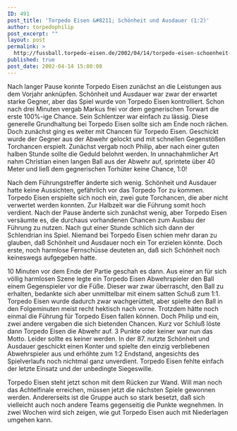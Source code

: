 ```yaml
---
ID: 491
post_title: 'Torpedo Eisen &#8211; Schönheit und Ausdauer (1:2)'
author: torpedophilip
post_excerpt: ""
layout: post
permalink: >
  http://fussball.torpedo-eisen.de/2002/04/14/torpedo-eisen-schoenheit-und-ausdauer-12/
published: true
post_date: 2002-04-14 15:00:08
---
```

Nach langer Pause konnte Torpedo Eisen zunächst an die Leistungen aus dem Vorjahr anknüpfen. Schönheit und Ausdauer war zwar der erwartet starke Gegner, aber das Spiel wurde von Torpedo Eisen kontrolliert. Schon nach drei Minuten vergab Markus frei vor dem gegnerischen Torwart die erste 100%-ige Chance. Sein Schlentzer war einfach zu lässig. Diese generelle Grundhaltung bei Torpedo Eisen sollte sich am Ende noch rächen. Doch zunächst ging es weiter mit Chancen für Torpedo Eisen. Geschickt wurde der Gegner aus der Abwehr gelockt und mit schnellen Gegenstößen Torchancen erspielt. Zunächst vergab noch Philip, aber nach einer guten halben Stunde sollte die Geduld belohnt werden. In unnachahmlicher Art nahm Christian einen langen Ball aus der Abwehr auf, sprintete über 40 Meter und ließ dem gegnerischen Torhüter keine Chance, 1:0!

Nach dem Führungstreffer änderte sich wenig. Schönheit und Ausdauer hatte keine Aussichten, gefährlich vor das Torpedo Tor zu kommen. Torpedo Eisen erspielte sich noch ein, zwei gute Torchancen, die aber nicht verwertet werden konnten. Zur Halbzeit war die Führung somit hoch verdient. Nach der Pause änderte sich zunächst wenig, aber Torpedo Eisen versäumte es, die durchaus vorhandenen Chancen zum Ausbau der Führung zu nutzen. Nach gut einer Stunde schlich sich dann der Schlendrian ins Spiel. Niemand bei Torpedo Eisen schien mehr daran zu glauben, daß Schönheit und Ausdauer noch ein Tor erzielen könnte. Doch erste, noch harmlose Fernschüsse deuteten an, daß sich Schönheit noch keineswegs aufgegeben hatte. 

10 Minuten vor dem Ende der Partie geschah es dann. Aus einer an für sich völlig harmlosen Szene legte ein Torpedo Eisen Abwehrspieler den Ball einem Gegenspieler vor die Füße. Dieser war zwar überrascht, den Ball zu erhalten, bedankte sich aber unmittelbar mit einem satten Schuß zum 1:1. Torpedo Eisen wurde dadurch zwar wachgerüttelt, aber spielte den Ball in den Folgeminuten meist recht hektisch nach vorne. Trotzdem hätte noch einmal die Führung für Torpedo Eisen fallen können. Doch Philip und ein, zwei andere vergaben die sich bietenden Chancen. Kurz vor Schluß löste dann Torpedo Eisen die Abwehr auf. 3 Punkte oder keiner war nun das Motto. Leider sollte es keiner werden. In der 87. nutzte Schönheit und Ausdauer geschickt einen Konter und spielte den einzig verbliebenen Abwehrspieler aus und erhöhte zum 1:2 Endstand, angesichts des Spielverlaufs noch nichtmal ganz unverdient. Torpedo Eisen fehlte einfach der letzte Einsatz und der unbedingte Siegeswille. 

Torpedo Eisen steht jetzt schon mit dem Rücken zur Wand. Will man noch das Achtelfinale erreichen, müssen jetzt die nächsten Spiele gewonnen werden. Andererseits ist die Gruppe auch so stark besetzt, daß sich vielleicht auch noch andere Teams gegenseitig die Punkte wegnehmen. In zwei Wochen wird sich zeigen, wie gut Torpedo Eisen auch mit Niederlagen umgehen kann.